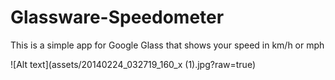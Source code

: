 Glassware-Speedometer
=====================
This is a simple app for Google Glass that shows your speed in km/h 
or mph

![Alt text](assets/20140224_032719_160_x (1).jpg?raw=true)